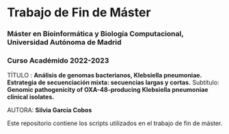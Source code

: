 # Trabajo de Fin de Máster
###  Máster en Bioinformática y Biología Computacional, Universidad Autónoma de Madrid
### Curso Académido 2022-2023

TÍTULO : **Análisis de genomas bacterianos, Klebsiella pneumoniae. Estrategia de secuenciación mixta: secuencias largas y cortas.** 
   Subtítulo: **Genomic pathogenicity of OXA-48-producing Klebsiella pneumoniae clinical isolates.**

AUTORA: **Silvia García Cobos**

Este repositorio contiene los scripts utilizados en el trabajo de fin de máster.

